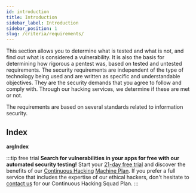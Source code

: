 ```yaml
---
id: introduction
title: Introduction
sidebar_label: Introduction
sidebar_position: 1
slug: /criteria/requirements/
---
```


<head>
  <title>Requirements | Criteria | Fluid Attacks Documentation</title>
</head>

This section allows you to determine
what is tested and what is not,
and find out what is considered a vulnerability.
It is also the basis for determining
how rigorous a pentest was,
based on tested and untested requirements.
The security requirements are independent
of the type of technology being used
and are written as specific and understandable objectives.
They are the security demands
that you agree to follow and comply with.
Through our hacking services,
we determine if these are met or not.

The requirements are based on several standards
related to information security.

## Index

__argIndex__

:::tip free trial
**Search for vulnerabilities in your apps for free
with our automated security testing!**
Start your [21-day free trial](https://app.fluidattacks.com/SignUp)
and discover the benefits of our [Continuous Hacking](https://fluidattacks.com/services/continuous-hacking/)
[Machine Plan](https://fluidattacks.com/plans/).
If you prefer a full service
that includes the expertise of our ethical hackers,
don't hesitate to [contact us](https://fluidattacks.com/contact-us/)
for our Continuous Hacking Squad Plan.
:::
